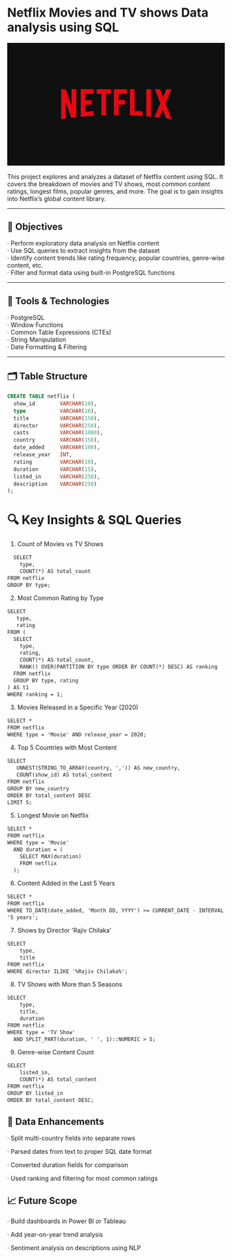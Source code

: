 #  Netflix Movies and TV shows Data analysis using SQL
![Netflix Logo](https://github.com/vikassaraswatiitg26/netflix_sql_project/blob/main/BrandAssets_Logos_01-Wordmark.jpg)


This project explores and analyzes a dataset of Netflix content using SQL. It covers the breakdown of movies and TV shows, most common content ratings, longest films, popular genres, and more. The goal is to gain insights into Netflix’s global content library.

---

## 📌 Objectives

· Perform exploratory data analysis on Netflix content  
· Use SQL queries to extract insights from the dataset  
· Identify content trends like rating frequency, popular countries, genre-wise content, etc.  
· Filter and format data using built-in PostgreSQL functions  

---

## 🧰 Tools & Technologies

· PostgreSQL  
· Window Functions  
· Common Table Expressions (CTEs)  
· String Manipulation  
· Date Formatting & Filtering  

---

## 🗂️ Table Structure

```sql
CREATE TABLE netflix (
  show_id        VARCHAR(10),
  type           VARCHAR(10),
  title          VARCHAR(150),
  director       VARCHAR(250),
  casts          VARCHAR(1000),
  country        VARCHAR(150),
  date_added     VARCHAR(100),
  release_year   INT,
  rating         VARCHAR(10),
  duration       VARCHAR(15),
  listed_in      VARCHAR(250),
  description    VARCHAR(250)
);
```

# 🔍 Key Insights & SQL Queries
1.  Count of Movies vs TV Shows
```
  SELECT
    type,
    COUNT(*) AS total_count
FROM netflix
GROUP BY type;
```
  
2.  Most Common Rating by Type

```
SELECT 
   type,
   rating
FROM (
  SELECT 
    type,
    rating,
    COUNT(*) AS total_count,
    RANK() OVER(PARTITION BY type ORDER BY COUNT(*) DESC) AS ranking 
  FROM netflix
  GROUP BY type, rating
) AS t1 
WHERE ranking = 1;

```

3.  Movies Released in a Specific Year (2020)

```
SELECT * 
FROM netflix
WHERE type = 'Movie' AND release_year = 2020;

```

4.  Top 5 Countries with Most Content

```
SELECT 
   UNNEST(STRING_TO_ARRAY(country, ',')) AS new_country,
   COUNT(show_id) AS total_content
FROM netflix
GROUP BY new_country
ORDER BY total_content DESC
LIMIT 5;

```

5.  Longest Movie on Netflix

```
SELECT * 
FROM netflix
WHERE type = 'Movie'
  AND duration = (
    SELECT MAX(duration) 
    FROM netflix
  );

```

6.  Content Added in the Last 5 Years

```
SELECT * 
FROM netflix
WHERE TO_DATE(date_added, 'Month DD, YYYY') >= CURRENT_DATE - INTERVAL '5 years';

```

7.  Shows by Director 'Rajiv Chilaka'

```
SELECT 
    type,
    title
FROM netflix 
WHERE director ILIKE '%Rajiv Chilaka%';

```

8.  TV Shows with More than 5 Seasons

```
SELECT 
    type,
    title,
    duration
FROM netflix 
WHERE type = 'TV Show'
  AND SPLIT_PART(duration, ' ', 1)::NUMERIC > 5;

```

9.  Genre-wise Content Count

```
SELECT 
    listed_in,
    COUNT(*) AS total_content
FROM netflix
GROUP BY listed_in
ORDER BY total_content DESC;

```

 ## 🧼 Data Enhancements
 
· Split multi-country fields into separate rows

· Parsed dates from text to proper SQL date format

· Converted duration fields for comparison

· Used ranking and filtering for most common ratings


 ## 📈 Future Scope
 
· Build dashboards in Power BI or Tableau

· Add year-on-year trend analysis

· Sentiment analysis on descriptions using NLP


